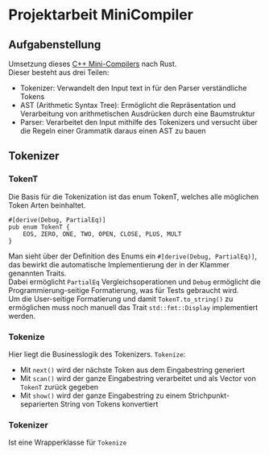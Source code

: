 # Projektarbeit MiniCompiler
## Aufgabenstellung
Umsetzung dieses [C++ Mini-Compilers](https://sulzmann.github.io/SoftwareProjekt/schein-neu.html#(8)) nach Rust.</br>
Dieser besteht aus drei Teilen: 
* Tokenizer: Verwandelt den Input text in für den Parser verständliche Tokens
* AST (Arithmetic Syntax Tree): Ermöglicht die Repräsentation und Verarbeitung von arithmetischen Ausdrücken durch eine Baumstruktur
* Parser: Verarbeitet den Input mithilfe des Tokenizers und versucht über die Regeln einer Grammatik daraus einen AST zu bauen

## Tokenizer
### TokenT
Die Basis für die Tokenization ist das enum TokenT, welches alle möglichen Token Arten beinhaltet.
```
#[derive(Debug, PartialEq)] 
pub enum TokenT {       
    EOS, ZERO, ONE, TWO, OPEN, CLOSE, PLUS, MULT
} 
```
Man sieht über der Definition des Enums ein ``#[derive(Debug, PartialEq)]``, das bewirkt die automatische Implementierung der in der Klammer genannten Traits.</br>
Dabei ermöglicht ``PartialEq`` Vergleichsoperationen und ``Debug`` ermöglicht die Programmierung-seitige Formatierung, was für Tests gebraucht wird.</br>
Um die User-seitige Formatierung und damit ``TokenT.to_string()`` zu ermöglichen muss noch manuell das Trait ``std::fmt::Display`` implementiert werden.

### Tokenize
Hier liegt die Businesslogik des Tokenizers. ``Tokenize``: 
* Mit ``next()`` wird der nächste Token aus dem Eingabestring generiert
* Mit ``scan()`` wird der ganze Eingabestring verarbeitet und als Vector von ``TokenT`` zurück gegeben
* Mit ``show()`` wird der ganze Eingabestring zu einem Strichpunkt-separierten String von Tokens konvertiert



### Tokenizer
Ist eine Wrapperklasse für ``Tokenize`` 
